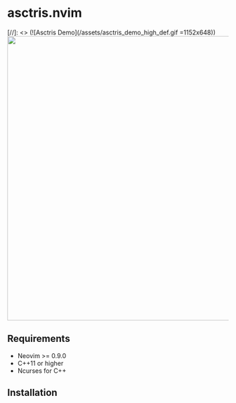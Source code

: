 # asctris.nvim
[//]: <>  (![Asctris Demo](/assets/asctris_demo_high_def.gif =1152x648))
<img src="/assests/asctris_demo_high_def.gif" width = "1152" height= "648">
## Requirements
* Neovim >= 0.9.0  
* C++11 or higher 
* Ncurses for C++

## Installation

